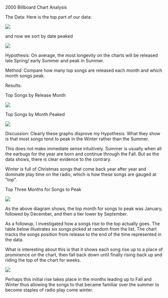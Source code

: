 2000 Billboard Chart Analysis

The Data:
Here is the top part of our data:

![](https://tsavolion.github.io/images/data.png)


and now we sort by date peaked


![](https://tsavolion.github.io/images/orderedbypeak.png)

Hypothesis: On average, the most longevity on the charts will be released late Spring/ early Summer and peak in Summer.

Method: Compare how many top songs are released each month and which month songs peak.

Results:


Top Songs by Release Month

![](https://tsavolion.github.io/images/monthsreleased.png)

Top Songs by Month Peaked

![](https://tsavolion.github.io/images/monthspeaked.png)


Discussion: Clearly these graphs disprove my Hypothesis. What they show is that most songs tend to peak in the Winter rather than the Summer.

This does not make immediate sense intuitively. Summer is usually when all the earbugs for the year are born and continue through the Fall. But as the data shows, there is clear evidence to the contrary.

Winter is full of Christmas songs that come back year after year and dominate play time on the radio, which is how these songs are gauged at "top".

Top Three Months for Songs to Peak

![](https://tsavolion.github.io/images/topmonths.png)


As the above diagram shows, the top month for songs to peak was January, followed by December, and then a tier lower by September.

As a followup, I investigated how a songs rise to the top actually goes. The table below illustrates six songs picked at random from the list. The chart tracks the songs position from release to the end of the time represented in the data.

What is interesting about this is that it shows each song rise up to a place of prominence on the chart, then fall back down until finally rising back up and riding the top of the chart for weeks.



![](https://tsavolion.github.io/images/peaktrends.png)




Perhaps this initial rise takes place in the months leading up to Fall and Winter thus allowing the songs to that became familiar over the summer to become staples of radio play come winter. 
